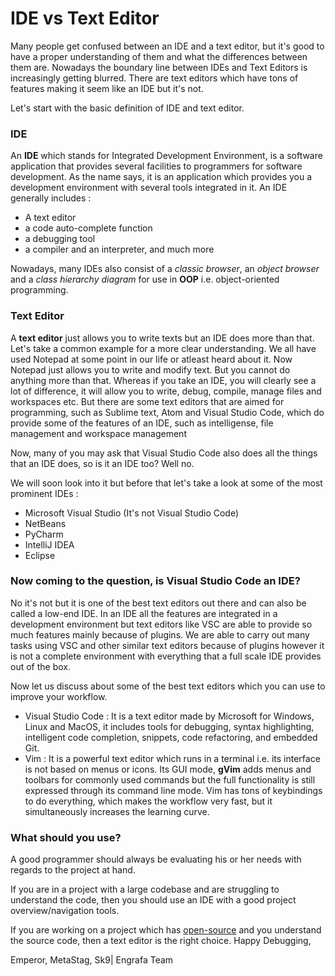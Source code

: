 # IDE vs Text Editor 
Many people get confused between an IDE and a text editor, but it's good to have a proper understanding of them and what the differences between them are. 
Nowadays the boundary line between IDEs and Text Editors is increasingly getting blurred. 
There are text editors which have tons of features making it seem like an IDE but it's not. 

Let's start with the basic definition of IDE and text editor.

### IDE
An **IDE** which stands for Integrated Development Environment, is a software application that provides several facilities to programmers for software development. As the name says, it is an application which provides you a development environment with several tools integrated in it.
An IDE generally includes :
- A text editor
- a code auto-complete function
- a debugging tool
- a compiler and an interpreter, and much more

Nowadays, many IDEs also consist of a *classic browser*, an *object browser* and a *class hierarchy diagram* for use in **OOP** i.e. object-oriented programming.

### Text Editor
A **text editor** just allows you to write texts but an IDE does more than that. Let's take a common example for a more clear understanding. We all have used Notepad at some point in our life or atleast heard about it. Now Notepad just allows you to write and modify text. But you cannot do anything more than that. Whereas if you take an IDE, you will clearly see a lot of difference, it will allow you to write, debug, compile, manage files and workspaces etc. But there are some text editors that are aimed for programming, such as Sublime text, Atom and Visual Studio Code, which do provide some of the features of an IDE, such as intelligense, file management and workspace management

Now, many of you may ask that Visual Studio Code also does all the things that an IDE does, so is it an IDE too? Well no. 

We will soon look into it but before that let's take a look at some of the most prominent IDEs : 
- Microsoft Visual Studio (It's not Visual Studio Code) 
- NetBeans 
- PyCharm 
- IntelliJ IDEA
- Eclipse 

### Now coming to the question, is Visual Studio Code an IDE? 

No it's not but it is one of the best text editors out there and can also be called a low-end IDE. In an IDE all the features are integrated in a development environment but text editors like VSC are able to provide so much features mainly because of plugins. We are able to carry out many tasks using VSC and other similar text editors because of plugins however it is not a complete environment with everything that a full scale IDE provides out of the box.

Now let us discuss about some of the best text editors which you can use to improve your workflow. 
- Visual Studio Code : It is a text editor made by Microsoft for Windows, Linux and MacOS, it includes tools for debugging, syntax highlighting, intelligent code completion, snippets, code refactoring, and embedded Git.
- Vim : It is a powerful text editor which runs in a terminal i.e. its interface is not based on menus or icons. Its GUI mode, **gVim** adds menus and toolbars for commonly used commands but the full functionality is still expressed through its command line mode. Vim has tons of keybindings to do everything, which makes the workflow very fast, but it simultaneously increases the learning curve.

### What should you use?
A good programmer should always be evaluating his or her needs with regards to the project at hand. 

If you are in a project with a large codebase and are struggling to understand the code, then you should use an IDE with a good project overview/navigation tools. 

If you are working on a project which has [open-source](en.wikipedia.org/wiki/Open_source) and you understand the source code, then a text editor is the right choice.
Happy Debugging,

Emperor, MetaStag, Sk9| Engrafa Team

